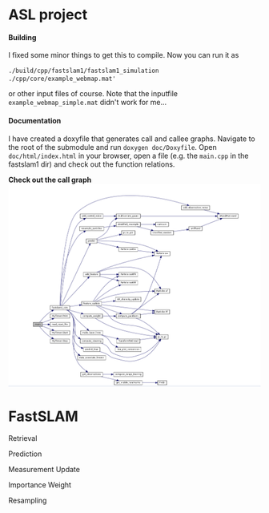 # ASL project
#### Building  
I fixed some minor things to get this to compile.
Now you can run it as 
```
./build/cpp/fastslam1/fastslam1_simulation ./cpp/core/example_webmap.mat'
```
or other input files of course.
Note that the inputfile `example_webmap_simple.mat` didn't work for me...

#### Documentation
I have created a doxyfile that generates call and callee graphs.
Navigate to the root of the submodule and run `doxygen doc/Doxyfile`.
Open `doc/html/index.html` in your browser, open a file (e.g. the `main.cpp` in the fastslam1 dir) and check out the function relations.

**Check out the call graph**  
![fasterslam call graph][fasterslam-call-graph]

FastSLAM
========

Retrieval

Prediction

Measurement Update

Importance Weight

Resampling

[fasterslam-call-graph]: doc/fasterslam_call_graph.png "fasterslam call graph"
